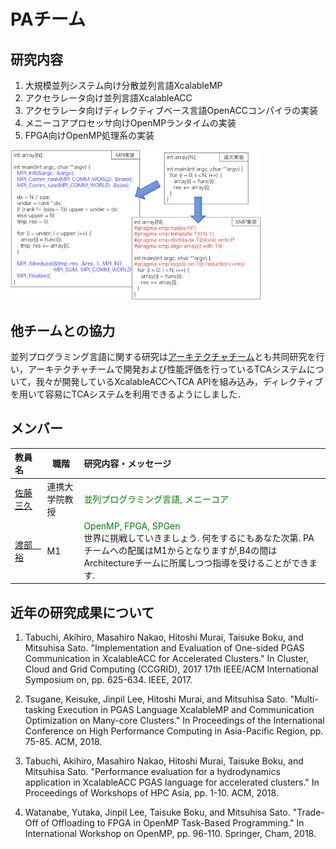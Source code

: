 PAチーム
========

<!--
チーム概要
----------
-->

研究内容
--------

1. 大規模並列システム向け分散並列言語XcalableMP
1. アクセラレータ向け並列言語XcalableACC
1. アクセラレータ向けディレクティブベース言語OpenACCコンパイラの実装
1. メニーコアプロセッサ向けOpenMPランタイムの実装
1. FPGA向けOpenMP処理系の実装

<img src="./xmp.png" width=400></img>

他チームとの協力
----------------

並列プログラミング言語に関する研究は[アーキテクチャチーム](arcteam.md)とも共同研究を行い，アーキテクチャチームで開発および性能評価を行っているTCAシステムについて，我々が開発しているXcalableACCへTCA APIを組み込み，ディレクティブを用いて容易にTCAシステムを利用できるようにしました．


メンバー
--------

|教員名|職階|研究内容・メッセージ|
|:-----|---|:-------------------------|
|[佐藤 三久](http://www.hpcs.cs.tsukuba.ac.jp/~msato/)|連携大学院教授|<font color="green">並列プログラミング言語, メニーコア</font>|
|[渡部　裕](https://ytn86.github.io)|M1|<font color="green">OpenMP, FPGA, SPGen</font><br>世界に挑戦していきましょう. 何をするにもあなた次第.  PAチームへの配属はM1からとなりますが,B4の間はArchitectureチームに所属しつつ指導を受けることができます.|

近年の研究成果について
----------------------

1. Tabuchi, Akihiro, Masahiro Nakao, Hitoshi Murai, Taisuke Boku, and Mitsuhisa Sato. "Implementation and Evaluation of One-sided PGAS Communication in XcalableACC for Accelerated Clusters." In Cluster, Cloud and Grid Computing (CCGRID), 2017 17th IEEE/ACM International Symposium on, pp. 625-634. IEEE, 2017.


1. Tsugane, Keisuke, Jinpil Lee, Hitoshi Murai, and Mitsuhisa Sato. "Multi-tasking Execution in PGAS Language XcalableMP and Communication Optimization on Many-core Clusters." In Proceedings of the International Conference on High Performance Computing in Asia-Pacific Region, pp. 75-85. ACM, 2018.

1. Tabuchi, Akihiro, Masahiro Nakao, Hitoshi Murai, Taisuke Boku, and Mitsuhisa Sato. "Performance evaluation for a hydrodynamics application in XcalableACC PGAS language for accelerated clusters." In Proceedings of Workshops of HPC Asia, pp. 1-10. ACM, 2018.

1. Watanabe, Yutaka, Jinpil Lee, Taisuke Boku, and Mitsuhisa Sato. "Trade-Off of Offloading to FPGA in OpenMP Task-Based Programming." In International Workshop on OpenMP, pp. 96-110. Springer, Cham, 2018.
